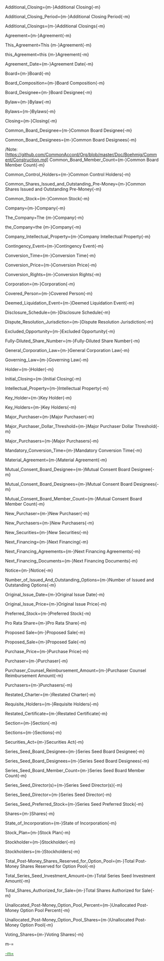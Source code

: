 Additional_Closing={m-}Additional Closing{-m}

Additional_Closing_Period={m-}Additional Closing Period{-m}

Additional_Closings={m-}Additional Closings{-m}

Agreement={m-}Agreement{-m}

This_Agreement=This {m-}Agreement{-m}

this_Agreement=this {m-}Agreement{-m}

Agreement_Date={m-}Agreement Date{-m}

Board={m-}Board{-m}

Board_Composition={m-}Board Composition{-m}

Board_Designee={m-}Board Designee{-m}

Bylaw={m-}Bylaw{-m}

Bylaws={m-}Bylaws{-m}

Closing={m-}Closing{-m}

Common_Board_Designee={m-}Common Board Designee{-m}

Common_Board_Designees={m-}Common Board Designees{-m}

/Note: [https://github.com/CommonAccord/Org/blob/master/Doc/Boehmig/Comment/Construction.md]
Common_Board_Member_Count={m-}Common Board Member Count{-m}

Common_Control_Holders={m-}Common Control Holders{-m}

Common_Shares_Issued_and_Outstanding_Pre-Money={m-}Common Shares Issued and Outstanding Pre-Money{-m}

Common_Stock={m-}Common Stock{-m}

Company={m-}Company{-m}

The_Company=The {m-}Company{-m}

the_Company=the {m-}Company{-m}

Company_Intellectual_Property={m-}Company Intellectual Property{-m}

Contingency_Event={m-}Contingency Event{-m}

Conversion_Time={m-}Conversion Time{-m}

Conversion_Price={m-}Conversion Price{-m}

Conversion_Rights={m-}Conversion Rights{-m}

Corporation={m-}Corporation{-m}

Covered_Person={m-}Covered Person{-m}

Deemed_Liquidation_Event={m-}Deemed Liquidation Event{-m}

Disclosure_Schedule={m-}Disclosure Schedule{-m}

Dispute_Resolution_Jurisdiction={m-}Dispute Resolution Jurisdiction{-m}

Excluded_Opportunity={m-}Excluded Opportunity{-m}

Fully-Diluted_Share_Number={m-}Fully-Diluted Share Number{-m}

General_Corporation_Law={m-}General Corporation Law{-m}

Governing_Law={m-}Governing Law{-m}

Holder={m-}Holder{-m}

Initial_Closing={m-}Initial Closing{-m}

Intellectual_Property={m-}Intellectual Property{-m}

Key_Holder={m-}Key Holder{-m}

Key_Holders={m-}Key Holders{-m}

Major_Purchaser={m-}Major Purchaser{-m}

Major_Purchaser_Dollar_Threshold={m-}Major Purchaser Dollar Threshold{-m}

Major_Purchasers={m-}Major Purchasers{-m}

Mandatory_Conversion_Time={m-}Mandatory Conversion Time{-m}

Material_Agreement={m-}Material Agreement{-m}

Mutual_Consent_Board_Designee={m-}Mutual Consent Board Designee{-m}

Mutual_Consent_Board_Designees={m-}Mutual Consent Board Designees{-m}

Mutual_Consent_Board_Member_Count={m-}Mutual Consent Board Member Count{-m}

New_Purchaser={m-}New Purchaser{-m}

New_Purchasers={m-}New Purchasers{-m}

New_Securities={m-}New Securities{-m}

Next_Financing={m-}Next Financing{-m}

Next_Financing_Agreements={m-}Next Financing Agreements{-m}

Next_Financing_Documents={m-}Next Financing Documents{-m}

Notice={m-}Notice{-m}

Number_of_Issued_And_Outstanding_Options={m-}Number of Issued and Outstanding Options{-m}

Original_Issue_Date={m-}Original Issue Date{-m}

Original_Issue_Price={m-}Original Issue Price{-m}

Preferred_Stock={m-}Preferred Stock{-m}

Pro Rata Share={m-}Pro Rata Share{-m}

Proposed Sale={m-}Proposed Sale{-m}

Proposed_Sale={m-}Proposed Sale{-m}

Purchase_Price={m-}Purchase Price{-m}

Purchaser={m-}Purchaser{-m}

Purchaser_Counsel_Reimbursement_Amount={m-}Purchaser Counsel Reimbursement Amount{-m}

Purchasers={m-}Purchasers{-m}

Restated_Charter={m-}Restated Charter{-m}

Requisite_Holders={m-}Requisite Holders{-m}

Restated_Certificate={m-}Restated Certificate{-m}

Section={m-}Section{-m}

Sections={m-}Sections{-m}

Securities_Act={m-}Securities Act{-m}

Series_Seed_Board_Designee={m-}Series Seed Board Designee{-m}

Series_Seed_Board_Designees={m-}Series Seed Board Designees{-m}

Series_Seed_Board_Member_Count={m-}Series Seed Board Member Count{-m}

Series_Seed_Director(s)={m-}Series Seed Director(s){-m}

Series_Seed_Director={m-}Series Seed Director{-m}

Series_Seed_Preferred_Stock={m-}Series Seed Preferred Stock{-m}

Shares={m-}Shares{-m}

State_of_Incorporation={m-}State of Incorporation{-m}

Stock_Plan={m-}Stock Plan{-m}

Stockholder={m-}Stockholder{-m}

Stockholders={m-}Stockholders{-m}

Total_Post-Money_Shares_Reserved_for_Option_Pool={m-}Total Post-Money Shares Reserved for Option Pool{-m}

Total_Series_Seed_Investment_Amount={m-}Total Series Seed Investment Amount{-m}

Total_Shares_Authorized_for_Sale={m-}Total Shares Authorized for Sale{-m}

Unallocated_Post-Money_Option_Pool_Percent={m-}Unallocated Post-Money Option Pool Percent{-m}

Unallocated_Post-Money_Option_Pool_Shares={m-}Unallocated Post-Money Option Pool{-m}

Voting_Shares={m-}Voting Shares{-m}

m-=<a href="https://github.com/CommonAccord/Org/blob/master/Doc/Boehmig/series-seed/defined-terms.md"><font color="green">

-m=</font></a>
